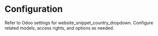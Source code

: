 # Configuration

Refer to Odoo settings for website_snippet_country_dropdown. Configure related models, access rights, and options as needed.

